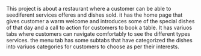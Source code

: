 This project is about a restaurant where a customer can be able to seediferent services offeres and dishes sold.
it has the home page that gives customer a warm welcome and introduces some of the special dishes of that day and a call to action for customers to book a table.
It has variuos tabs where customers can navigate comfortably to see the different types services.
the menu tab has some subtabs that have categorized the dishes into variuos categories for customers to choose as per their interests.
